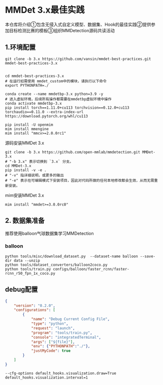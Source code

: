 # MMDet 3.x最佳实践

本仓库将介绍①包含无侵入式自定义模型、数据集、Hook的最佳实践②提供参加目标检测比赛的模板③组织MMDetection源码共读活动

## 1.环境配置


```shell
git clone -b 3.x https://github.com/vansin/mmdet-best-practices.git mmdet-best-practices-3.x


cd mmdet-best-practices-3.x
# 在运行如需使用 mmdet_custom中的模块，请执行以下命令
export PYTHONPATH=./
```



```shell
conda create --name mmdetbp-3.x python=3.9 -y
# 进入虚拟环境，后续所有操作都需要在mmdetbp虚拟环境中操作
conda activate mmdetbp-3.x
pip install torch==1.11.0+cu113 torchvision==0.12.0+cu113 torchaudio==0.11.0 --extra-index-url https://download.pytorch.org/whl/cu113

pip install -U openmim
mim install mmengine
mim install "mmcv>=2.0.0rc1"
```

源码安装MMDet 3.x
```shell
git clone -b 3.x https://github.com/open-mmlab/mmdetection.git MMDet-3.x
# "-b 3.x" 表示切换到 `3.x` 分支。
cd MMDet-3.x
pip install -v -e .
# "-v" 指详细说明，或更多的输出
# "-e" 表示在可编辑模式下安装项目，因此对代码所做的任何本地修改都会生效，从而无需重新安装。
```

mim安装MMDet 3.x
```shll
mim install "mmdet>=3.0.0rc0"
```

## 2. 数据集准备

推荐使用balloon气球数据集学习MMDetection

### balloon

```shell
python tools/misc/download_dataset.py  --dataset-name balloon --save-dir data --unzip
python tools/dataset_converters/balloon2coco.py
python tools/train.py configs/balloon/faster_rcnn/faster-rcnn_r50_fpn_1x_coco.py
```

## debug配置

```json
{
    "version": "0.2.0",
    "configurations": [
        {
            "name": "Debug Current Config File",
            "type": "python",
            "request": "launch",
            "program": "tools/train.py",
            "console": "integratedTerminal",
            "args": ["${file}"],
            "env": {"PYTHONPATH":"./"},
            "justMyCode": true
        }
    ]
}
```

```shell
--cfg-options default_hooks.visualization.draw=True default_hooks.visualization.interval=1

```